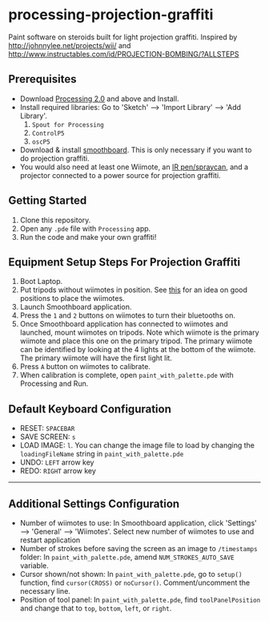 # processing-projection-graffiti
Paint software on steroids built for light projection graffiti.
Inspired by http://johnnylee.net/projects/wii/ and http://www.instructables.com/id/PROJECTION-BOMBING/?ALLSTEPS

Prerequisites
------
* Download [Processing 2.0](https://processing.org/tutorials/gettingstarted/) and above and Install.
* Install required libraries: Go to 'Sketch' --> 'Import Library' --> 'Add Library'.
  1. `Spout for Processing`
  2. `ControlP5`
  3. `oscP5`
* Download & install [smoothboard](http://www.smoothboard.net/). This is only necessary if you want to do projection graffiti. 
* You would also need at least one Wiimote, an [IR pen/spraycan](http://johnnylee.net/projects/wii/pen.jpg), and a projector connected to a power source for projection graffiti.

Getting Started
-----
1. Clone this repository.
2. Open any `.pde` file with `Processing` app.
3. Run the code and make your own graffiti!


Equipment Setup Steps For Projection Graffiti
------
1. Boot Laptop.
2. Put tripods without wiimotes in position. See [this](http://www.smoothboard.net/files/graphics/info/Wiimote_Whiteboard_Setup.jpg) for an idea on good positions to place the wiimotes.
3. Launch Smoothboard application.
4. Press the `1` and `2` buttons on wiimotes to turn their bluetooths on.
5. Once Smoothboard application has connected to wiimotes and launched,  mount wiimotes on tripods. Note which wiimote is the primary wiimote and place this one on the primary tripod. The primary wiimote can be identified by looking at the 4 lights at the bottom of the wiimote. The primary wiimote will have the first light lit.
6. Press `A` button on wiimotes to calibrate.
7. When calibration is complete, open `paint_with_palette.pde` with Processing and Run.


Default Keyboard Configuration
------
* RESET: `SPACEBAR`
* SAVE SCREEN: `s`
* LOAD IMAGE: `l`. You can change the image file to load by changing the `loadingFileName` string in `paint_with_palette.pde`
* UNDO: `LEFT` arrow key
* REDO: `RIGHT` arrow key

------

Additional Settings Configuration
------
* Number of wiimotes to use: In Smoothboard application, click 'Settings' --> 'General' --> 'Wiimotes'. Select new number of wiimotes to use and restart application
* Number of strokes before saving the screen as an image to `/timestamps` folder: In `paint_with_palette.pde`, amend `NUM_STROKES_AUTO_SAVE` variable.
* Cursor shown/not shown: In `paint_with_palette.pde`, go to `setup()` function, find `cursor(CROSS)` or `noCursor()`. Comment/uncomment the necessary line.
* Position of tool panel: In `paint_with_palette.pde`, find `toolPanelPosition` and change that to `top`, `bottom`, `left`, or `right`.
